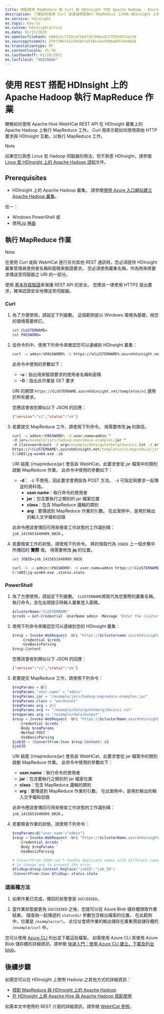 ```yaml
---
title: 搭配使用 MapReduce 和 Curl 與 HDInsight 中的 Apache Hadoop - Azure
description: 了解如何使用 Curl 從遠端搭配執行 MapReduce 工作與 HDInsight 上的 Apache Hadoop。
ms.service: hdinsight
ms.topic: how-to
ms.custom: hdinsightactive
ms.date: 01/13/2020
ms.openlocfilehash: e90dc2c7220caf5bd72b7086adc275934652e150
ms.sourcegitcommit: 2f9f306fa5224595fa5f8ec6af498a0df4de08a8
ms.translationtype: MT
ms.contentlocale: zh-TW
ms.lasthandoff: 01/28/2021
ms.locfileid: "98939686"
---
```

# <a name="run-mapreduce-jobs-with-apache-hadoop-on-hdinsight-using-rest"></a>使用 REST 搭配 HDInsight 上的 Apache Hadoop 執行 MapReduce 作業

瞭解如何使用 Apache Hive WebHCat REST API 在 HDInsight 叢集上的 Apache Hadoop 上執行 MapReduce 工作。 Curl 用來示範如何使用原始 HTTP 要求與 HDInsight 互動，以執行 MapReduce 工作。

> [!NOTE]  
> 如果您已熟悉 Linux 型 Hadoop 伺服器的用法，但不熟悉 HDInsight，請參閱 [Linux 型 HDInsight 上的 Apache Hadoop 須知](../hdinsight-hadoop-linux-information.md)文件。

## <a name="prerequisites"></a>Prerequisites

* HDInsight 上的 Apache Hadoop 叢集。 請參閱[使用 Azure 入口網站建立 Apache Hadoop 叢集](../hdinsight-hadoop-create-linux-clusters-portal.md)。

任一：
  * Windows PowerShell 或
  * 使用[Jq](https://stedolan.github.io/jq/) [捲曲](https://curl.haxx.se/)

## <a name="run-a-mapreduce-job"></a>執行 MapReduce 作業

> [!NOTE]  
> 在使用 Curl 或與 WebHCat 進行任何其他 REST 通訊時，您必須提供 HDInsight 叢集管理員使用者名稱和密碼來驗證要求。 您必須使用叢集名稱，作為用來將要求傳送至伺服器之 URI 的一部分。
>
> 使用 [基本存取驗證](https://en.wikipedia.org/wiki/Basic_access_authentication)來保護 REST API 的安全。 您應該一律使用 HTTPS 提出要求，確保認證安全地傳送至伺服器。

### <a name="curl"></a>Curl

1. 為了方便使用，請設定下列變數。 這個範例是以 Windows 環境為基礎，視您的環境需要修訂。

    ```cmd
    set CLUSTERNAME=
    set PASSWORD=
    ```

1. 從命令列中，使用下列命令來確認您可以連線到 HDInsight 叢集：

    ```bash
    curl -u admin:%PASSWORD% -G https://%CLUSTERNAME%.azurehdinsight.net/templeton/v1/status
    ```

    此命令中使用的參數如下：

   * **-u**：指出用來驗證要求的使用者名稱和密碼
   * **-G**：指出此作業是 GET 要求

   URI 的開頭 `https://CLUSTERNAME.azurehdinsight.net/templeton/v1` 適用於所有要求。

    您應該會收到類似以下 JSON 的回應：

    ```json
    {"version":"v1","status":"ok"}
    ```

1. 若要提交 MapReduce 工作，請使用下列命令。 視需要修改 **jq** 的路徑。

    ```cmd
    curl -u admin:%PASSWORD% -d user.name=admin ^
    -d jar=/example/jars/hadoop-mapreduce-examples.jar ^
    -d class=wordcount -d arg=/example/data/gutenberg/davinci.txt -d arg=/example/data/output ^
    https://%CLUSTERNAME%.azurehdinsight.net/templeton/v1/mapreduce/jar | ^
    C:\HDI\jq-win64.exe .id
    ```

    URI 結尾 (/mapreduce/jar) 會告訴 WebHCat，此要求會從 jar 檔案中的類別啟動 MapReduce 作業。 此命令中使用的參數如下：

   * **-d**： `-G` 不使用，因此要求會預設為 POST 方法。 `-d` 可指定與要求一起傳送的資料值。
     * **user.name**：執行命令的使用者
     * **jar**：包含要執行之類別的 jar 檔案位置
     * **class**：包含 MapReduce 邏輯的類別
     * **arg**︰要傳遞到 MapReduce 作業的引數。 在此案例中，是用於輸出的輸入文字檔和目錄

    此命令應該會傳回可用來檢查工作狀態的工作識別碼： `job_1415651640909_0026` 。

1. 若要檢查工作的狀態，請使用下列命令。 將的值取代為 `JOBID` 上一個步驟中所傳回的 **實際** 值。 視需要修改 **jq** 的位置。

    ```cmd
    set JOBID=job_1415651640909_0026

    curl -G -u admin:%PASSWORD% -d user.name=admin https://%CLUSTERNAME%.azurehdinsight.net/templeton/v1/jobs/%JOBID% | ^
    C:\HDI\jq-win64.exe .status.state
    ```

### <a name="powershell"></a>PowerShell

1. 為了方便使用，請設定下列變數。 `CLUSTERNAME`將取代為您實際的叢集名稱。 執行命令，並在出現提示時輸入叢集登入密碼。

    ```powershell
    $clusterName="CLUSTERNAME"
    $creds = Get-Credential -UserName admin -Message "Enter the cluster login password"
    ```

1. 使用下列命令來確認您可以連線到您的 HDInsight 叢集：

    ```powershell
    $resp = Invoke-WebRequest -Uri "https://$clustername.azurehdinsight.net/templeton/v1/status" `
        -Credential $creds `
        -UseBasicParsing
    $resp.Content
    ```

    您應該會收到類似以下 JSON 的回應：

    ```json
    {"version":"v1","status":"ok"}
    ```

1. 若要提交 MapReduce 工作，請使用下列命令：

    ```powershell
    $reqParams = @{}
    $reqParams."user.name" = "admin"
    $reqParams.jar = "/example/jars/hadoop-mapreduce-examples.jar"
    $reqParams.class = "wordcount"
    $reqParams.arg = @()
    $reqParams.arg += "/example/data/gutenberg/davinci.txt"
    $reqparams.arg += "/example/data/output"
    $resp = Invoke-WebRequest -Uri "https://$clusterName.azurehdinsight.net/templeton/v1/mapreduce/jar" `
       -Credential $creds `
       -Body $reqParams `
       -Method POST `
       -UseBasicParsing
    $jobID = (ConvertFrom-Json $resp.Content).id
    $jobID
    ```

    URI 結尾 (/mapreduce/jar) 會告訴 WebHCat，此要求會從 jar 檔案中的類別啟動 MapReduce 作業。 此命令中使用的參數如下：

    * **user.name**：執行命令的使用者
    * **jar**：包含要執行之類別的 jar 檔案位置
    * **class**：包含 MapReduce 邏輯的類別
    * **arg**︰要傳遞到 MapReduce 作業的引數。 在此案例中，是用於輸出的輸入文字檔和目錄

   此命令應該會傳回可用來檢查工作狀態的工作識別碼： `job_1415651640909_0026` 。

1. 若要檢查作業的狀態，請使用下列命令：

    ```powershell
    $reqParams=@{"user.name"="admin"}
    $resp = Invoke-WebRequest -Uri "https://$clusterName.azurehdinsight.net/templeton/v1/jobs/$jobID" `
       -Credential $creds `
       -Body $reqParams `
       -UseBasicParsing

    # ConvertFrom-JSON can't handle duplicate names with different case
    # So change one to prevent the error
    $fixDup=$resp.Content.Replace("jobID","job_ID")
    (ConvertFrom-Json $fixDup).status.state
    ```

### <a name="both-methods"></a>這兩種方法

1. 如果作業已完成，傳回的狀態會是 `SUCCEEDED`。

1. 當作業狀態變更為 `SUCCEEDED` 之後，您就可以從 Azure Blob 儲存體擷取作業結果。 隨查詢一起傳遞的 `statusdir` 參數包含輸出檔案的位置。 在此範例中，位置是 `/example/curl`。 此位址會將作業的輸出儲存在叢集預設儲存體的 `/example/curl` 中。

您可以使用 [Azure CLI](/cli/azure/install-azure-cli) 列出並下載這些檔案。 如需使用 Azure CLI 來使用 Azure Blob 儲存體的詳細資訊，請參閱 [快速入門：使用 Azure CLI 建立、下載及列出 blob](../../storage/blobs/storage-quickstart-blobs-cli.md)。

## <a name="next-steps"></a>後續步驟

如需您可以在 HDInsight 上使用 Hadoop 之其他方式的詳細資訊：

* [搭配 MapReduce 與 HDInsight 上的 Apache Hadoop](hdinsight-use-mapreduce.md)
* [在 HDInsight 上將 Apache Hive 與 Apache Hadoop 搭配使用](hdinsight-use-hive.md)

如需本文中使用的 REST 介面的詳細資訊，請參閱 [WebHCat 參照](https://cwiki.apache.org/confluence/display/Hive/WebHCat+Reference)。
